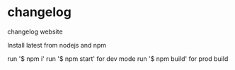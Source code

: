 # changelog
changelog website

Install latest from nodejs and npm

run '$ npm i'
run '$ npm start' for dev mode
run '$ npm build' for prod build

